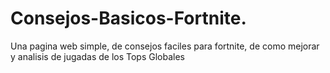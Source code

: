 # Consejos-Basicos-Fortnite.
Una pagina web simple, de consejos faciles para fortnite, de como mejorar y analisis de jugadas de los Tops Globales

